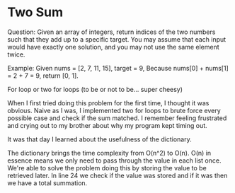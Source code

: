 # Two Sum

Question: Given an array of integers, return indices of the two numbers such that they add up to a specific target.
You may assume that each input would have exactly one solution, and you may not use the same element twice.

Example:
Given nums = [2, 7, 11, 15], target = 9,
Because nums[0] + nums[1] = 2 + 7 = 9,
return [0, 1].

For loop or two for loops (to be or not to be... super cheesy)

When I first tried doing this problem for the first time, I thought it was obvious. Naive as I was, I implemented two for loops to brute force every possible case and check if the sum matched. I remember feeling frustrated and crying out to my brother about why my program kept timing out.

It was that day I learned about the usefulness of the dictionary.

The dictionary brings the time complexity from O(n^2) to O(n). O(n) in essence means we only need to pass through the value in each list once. We're able to solve the problem doing this by storing the value to be retrieved later. In line 24 we check if the value was stored and if it was then we have a total summation.


